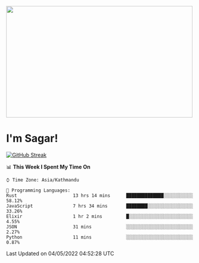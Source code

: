 
<img src="https://media.giphy.com/media/3ornk57KwDXf81rjWM/giphy.gif" width="500" height="300" frameBorder="0" class="giphy-embed" allowFullScreen></img>

#   I'm Sagar!
[![GitHub Streak](https://github-readme-streak-stats.herokuapp.com/?user=sgr2848)](https://git.io/streak-stats)
<!--START_SECTION:waka-->
📊 **This Week I Spent My Time On** 

```text
⌚︎ Time Zone: Asia/Kathmandu

💬 Programming Languages: 
Rust                     13 hrs 14 mins      ██████████████░░░░░░░░░░░   58.12% 
JavaScript               7 hrs 34 mins       ████████░░░░░░░░░░░░░░░░░   33.26% 
Elixir                   1 hr 2 mins         █░░░░░░░░░░░░░░░░░░░░░░░░   4.55% 
JSON                     31 mins             ░░░░░░░░░░░░░░░░░░░░░░░░░   2.27% 
Python                   11 mins             ░░░░░░░░░░░░░░░░░░░░░░░░░   0.87%

```


 Last Updated on 04/05/2022 04:52:28 UTC
<!--END_SECTION:waka-->
